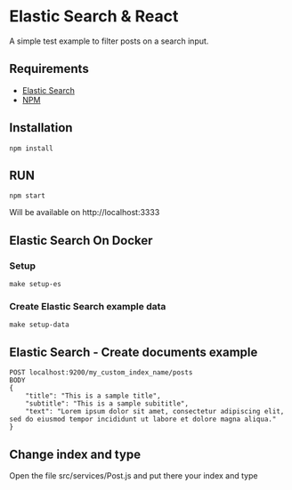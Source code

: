 # Elastic Search & React
A simple test example to filter posts on a search input.

## Requirements
 - [Elastic Search](https://www.elastic.co/downloads/elasticsearch)
 - [NPM](https://www.npmjs.com/)

## Installation
```
npm install
```

## RUN
```
npm start
```

Will be available on http://localhost:3333

## Elastic Search On Docker
### Setup
```
make setup-es
```

### Create Elastic Search example data
```
make setup-data
```

## Elastic Search - Create documents example
```
POST localhost:9200/my_custom_index_name/posts
BODY
{
    "title": "This is a sample title",
    "subtitle": "This is a sample subititle",
    "text": "Lorem ipsum dolor sit amet, consectetur adipiscing elit, sed do eiusmod tempor incididunt ut labore et dolore magna aliqua."
}
```

## Change index and type
Open the file src/services/Post.js and put there your index and type
